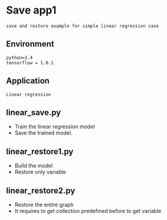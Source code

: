 # Save app1
    save and restore example for simple linear regression case

## Environment
    python=3.4
    tensorflow = 1.0.1

## Application
    Linear regression

## linear_save.py
* Train the linear regression model
* Save the trained model.

## linear_restore1.py
* Build the model
* Restore only variable

## linear_restore2.py
* Restore the entire graph
* It requires to get collection predefined before to get variable
